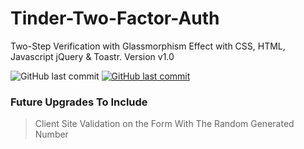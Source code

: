 # Tinder-Two-Factor-Auth

Two-Step Verification with Glassmorphism Effect with CSS, HTML, Javascript jQuery &amp; Toastr. Version v1.0

<img alt="GitHub last commit" src="https://img.shields.io/github/last-commit/mogrady-git/Tinder-Two-Factor-Auth">
<a href="https://mogrady-git.github.io/Tinder-Two-Factor-Auth/"><img alt="GitHub last commit" src="https://img.shields.io/badge/Version%201.0-Launch%20Website-green"></a>

### Future Upgrades To Include

> Client Site Validation on the Form With The Random Generated Number
